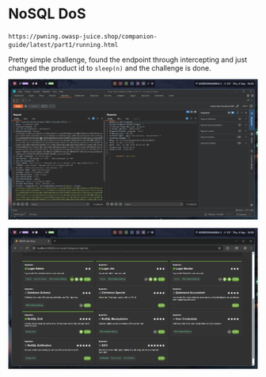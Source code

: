 # NoSQL DoS

`https://pwning.owasp-juice.shop/companion-guide/latest/part1/running.html`

Pretty simple challenge, found the endpoint through intercepting and just changed the product id to `sleep(n)` and the challenge is done.

![alt text](assets/nosqldos.png)

![alt text](assets/nosqldos2.png)